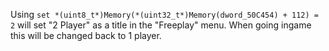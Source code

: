 Using `set *(uint8_t*)Memory(*(uint32_t*)Memory(dword_50C454) + 112) = 2` will set "2 Player" as a title in the "Freeplay" menu.
When going ingame this will be changed back to 1 player.